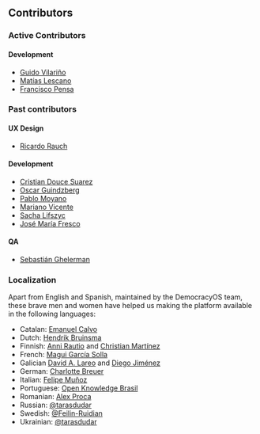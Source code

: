 ## Contributors

### Active Contributors

#### Development

* [Guido Vilariño](http://twitter.com/gvilarino)
* [Matías Lescano](https://github.com/mjlescano)
* [Francisco Pensa](https://github.com/franciclo)

### Past contributors

#### UX Design

* [Ricardo Rauch](http://twitter.com/gravityonmars)

#### Development

* [Cristian Douce Suarez](http://twitter.com/cristiandouce)
* [Oscar Guindzberg](https://github.com/oscarguindzberg)
* [Pablo Moyano](https://github.com/ultraklon)
* [Mariano Vicente](https://github.com/vmariano)
* [Sacha Lifszyc](https://twitter.com/slifszyc)
* [José María Fresco](https://github.com/jfresco)

#### QA

* [Sebastián Ghelerman](https://twitter.com/bastianhell)


### Localization

Apart from English and Spanish, maintained by the DemocracyOS team, these brave men and women have helped us making the platform available in the following languages:

* Catalan: [Emanuel Calvo](https://github.com/3manuek)
* Dutch: [Hendrik Bruinsma](https://twitter.com/readefries)
* Finnish: [Anni Rautio](https://twitter.com/annirautio) and [Christian Martínez](www.hyvatilmat.com)
* French: [Magui García Solla](https://twitter.com/magui_1984)
* Galician [David A. Lareo](https://github.com/dalareo) and [Diego Jiménez](https://github.com/diegomestizo)
* German: [Charlotte Breuer](http://breuer-moellemann.de/)
* Italian: [Felipe Muñoz](https://twitter.com/felipemuni)
* Portuguese: [Open Knowledge Brasil](https://github.com/okfn-brasil)
* Romanian: [Alex Proca](https://alexproca.ro)
* Russian: [@tarasdudar](https://github.com/tarasdudar)
* Swedish: [@Feilin-Ruidian](https://github.com/Feilin-Ruidian)
* Ukrainian: [@tarasdudar](https://github.com/tarasdudar)
